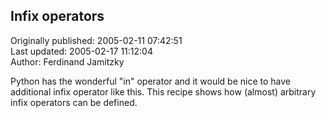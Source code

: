 ## Infix operators  
Originally published: 2005-02-11 07:42:51  
Last updated: 2005-02-17 11:12:04  
Author: Ferdinand Jamitzky  
  
Python has the wonderful "in" operator and it would be nice to have additional infix operator like this. This recipe shows how (almost) arbitrary infix operators can be defined.
